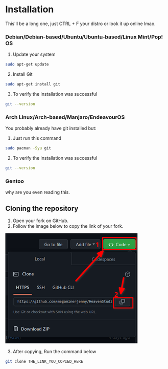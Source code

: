 # Installation

This'll be a long one, just CTRL + F your distro or look it up online lmao.

### Debian/Debian-based/Ubuntu/Ubuntu-based/Linux Mint/Pop! OS

1. Update your system
```sh
sudo apt-get update
```
2. Install Git
```sh
sudo apt-get install git
```
3. To verify the installation was successful
```sh
git --version
```

### Arch Linux/Arch-based/Manjaro/EndeavourOS
You probably already have git installed but:
1. Just run this command
```sh
sudo pacman -Syu git
```
2. To verify the installation was successful
```sh
git --version
```

### Gentoo
why are you even reading this.

## Cloning the repository
1. Open your fork on GitHub.
2. Follow the image below to copy the link of your fork.

![copy](../../assets/cloning.png)

3. After copying, Run the command below
```sh
git clone THE_LINK_YOU_COPIED_HERE
```
